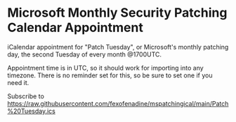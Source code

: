 # Microsoft Monthly Security Patching Calendar Appointment

iCalendar appointment for "Patch Tuesday", or Microsoft's monthly patching day, the second Tuesday of every month @1700UTC.

Appointment time is in UTC, so it should work for importing into any timezone.  There is no reminder set for this, so be sure to set one if you need it.

Subscribe to https://raw.githubusercontent.com/fexofenadine/mspatchingical/main/Patch%20Tuesday.ics
